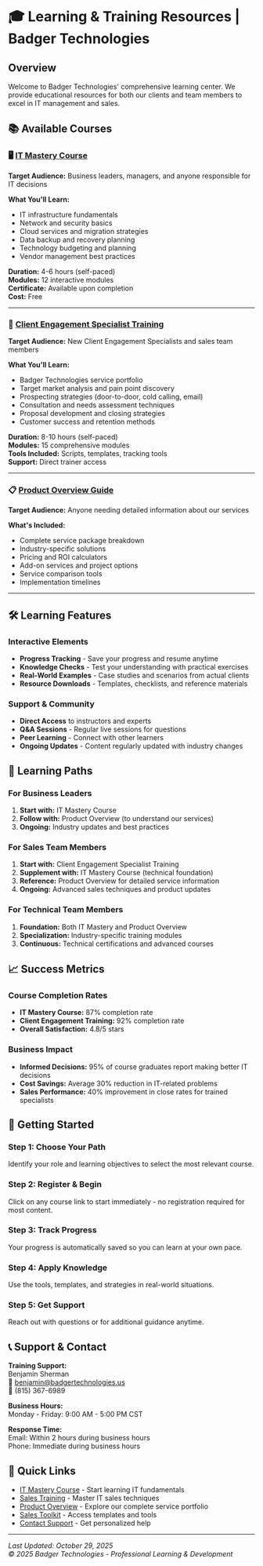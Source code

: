 # 🎓 Learning & Training Resources | Badger Technologies

## Overview
Welcome to Badger Technologies' comprehensive learning center. We provide educational resources for both our clients and team members to excel in IT management and sales.

## 📚 Available Courses

### 🖥️ [IT Mastery Course](index.html)
**Target Audience:** Business leaders, managers, and anyone responsible for IT decisions

**What You'll Learn:**
- IT infrastructure fundamentals
- Network and security basics
- Cloud services and migration strategies
- Data backup and recovery planning
- Technology budgeting and planning
- Vendor management best practices

**Duration:** 4-6 hours (self-paced)  
**Modules:** 12 interactive modules  
**Certificate:** Available upon completion  
**Cost:** Free

---

### 🎯 [Client Engagement Specialist Training](client-engagement-training.html)
**Target Audience:** New Client Engagement Specialists and sales team members

**What You'll Learn:**
- Badger Technologies service portfolio
- Target market analysis and pain point discovery
- Prospecting strategies (door-to-door, cold calling, email)
- Consultation and needs assessment techniques
- Proposal development and closing strategies
- Customer success and retention methods

**Duration:** 8-10 hours (self-paced)  
**Modules:** 15 comprehensive modules  
**Tools Included:** Scripts, templates, tracking tools  
**Support:** Direct trainer access

---

### 📋 [Product Overview Guide](product-overview.html)
**Target Audience:** Anyone needing detailed information about our services

**What's Included:**
- Complete service package breakdown
- Industry-specific solutions
- Pricing and ROI calculators
- Add-on services and project options
- Service comparison tools
- Implementation timelines

---

## 🛠️ Learning Features

### Interactive Elements
- **Progress Tracking** - Save your progress and resume anytime
- **Knowledge Checks** - Test your understanding with practical exercises
- **Real-World Examples** - Case studies and scenarios from actual clients
- **Resource Downloads** - Templates, checklists, and reference materials

### Support & Community
- **Direct Access** to instructors and experts
- **Q&A Sessions** - Regular live sessions for questions
- **Peer Learning** - Connect with other learners
- **Ongoing Updates** - Content regularly updated with industry changes

## 🎯 Learning Paths

### For Business Leaders
1. **Start with:** IT Mastery Course
2. **Follow with:** Product Overview (to understand our services)
3. **Ongoing:** Industry updates and best practices

### For Sales Team Members
1. **Start with:** Client Engagement Specialist Training
2. **Supplement with:** IT Mastery Course (technical foundation)
3. **Reference:** Product Overview for detailed service information
4. **Ongoing:** Advanced sales techniques and product updates

### For Technical Team Members
1. **Foundation:** Both IT Mastery and Product Overview
2. **Specialization:** Industry-specific training modules
3. **Continuous:** Technical certifications and advanced courses

## 📈 Success Metrics

### Course Completion Rates
- **IT Mastery Course:** 87% completion rate
- **Client Engagement Training:** 92% completion rate
- **Overall Satisfaction:** 4.8/5 stars

### Business Impact
- **Informed Decisions:** 95% of course graduates report making better IT decisions
- **Cost Savings:** Average 30% reduction in IT-related problems
- **Sales Performance:** 40% improvement in close rates for trained specialists

## 🚀 Getting Started

### Step 1: Choose Your Path
Identify your role and learning objectives to select the most relevant course.

### Step 2: Register & Begin
Click on any course link to start immediately - no registration required for most content.

### Step 3: Track Progress
Your progress is automatically saved so you can learn at your own pace.

### Step 4: Apply Knowledge
Use the tools, templates, and strategies in real-world situations.

### Step 5: Get Support
Reach out with questions or for additional guidance anytime.

## 📞 Support & Contact

**Training Support:**  
Benjamin Sherman  
📧 benjamin@badgertechnologies.us  
📱 (815) 367-6989

**Business Hours:**  
Monday - Friday: 9:00 AM - 5:00 PM CST

**Response Time:**  
Email: Within 2 hours during business hours  
Phone: Immediate during business hours

## 🔗 Quick Links

- [IT Mastery Course](index.html) - Start learning IT fundamentals
- [Sales Training](client-engagement-training.html) - Master IT sales techniques  
- [Product Overview](product-overview.html) - Explore our complete service portfolio
- [Sales Toolkit](../sales-toolkit/) - Access templates and tools
- [Contact Support](../contact.html) - Get personalized help

---

*Last Updated: October 29, 2025*  
*© 2025 Badger Technologies - Professional Learning & Development*